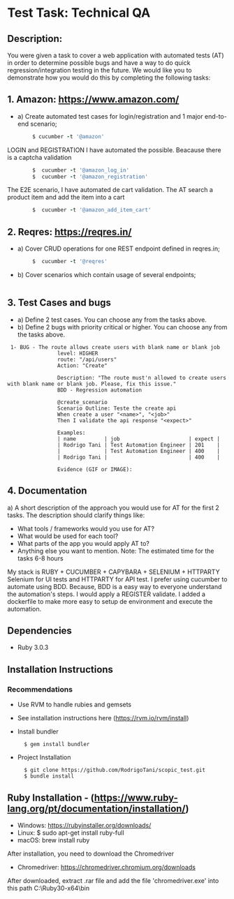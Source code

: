 # Test Task: Technical QA
## Description:
You were given a task to cover a web application with automated tests (AT) in order to
determine possible bugs and have a way to do quick regression/integration testing in the
future. We would like you to demonstrate how you would do this by completing the following
tasks:

## 1. Amazon: https://www.amazon.com/
* a) Create automated test cases for login/registration and 1 major end-to-end scenario;
```ruby
        $ cucumber -t '@amazon'
```
 LOGIN and REGISTRATION I have automated the possible. Beacause there is a captcha validation
```ruby
        $  cucumber -t '@amazon_log_in'
        $  cucumber -t '@amazon_registration'
```
 The E2E scenario, I have automated de cart validation. The AT search a product item and add the item into a cart
```ruby
        $  cucumber -t '@amazon_add_item_cart'
```
## 2. Reqres: https://reqres.in/
* a) Cover CRUD operations for one REST endpoint defined in reqres.in;
```ruby
        $  cucumber -t '@reqres'
```
* b) Cover scenarios which contain usage of several endpoints;
```ruby

```
## 3. Test Cases and bugs
* a) Define 2 test cases. You can choose any from the tasks above.
* b) Define 2 bugs with priority critical or higher. You can choose any from the tasks above.
```
 1- BUG - The route allows create users with blank name or blank job
                level: HIGHER
                route: "/api/users"
                Action: "Create"

                Description: "The route must'n allowed to create users with blank name or blank job. Please, fix this issue."
                BDD - Regression automation

                @create_scenario
                Scenario Outline: Teste the create api
                When create a user "<name>", "<job>"
                Then I validate the api response "<expect>"

                Examples:
                | name         | job                      | expect |
                | Rodrigo Tani | Test Automation Engineer | 201    |
                |              | Test Automation Engineer | 400    |
                | Rodrigo Tani |                          | 400    |

                Evidence (GIF or IMAGE):

```
## 4. Documentation
a) A short description of the approach you would use for AT for the first 2 tasks. The
description should clarify things like:
- What tools / frameworks would you use for AT?
- What would be used for each tool?
- What parts of the app you would apply AT to?
- Anything else you want to mention.
Note: The estimated time for the tasks 6-8 hours

 My stack is RUBY + CUCUMBER + CAPYBARA + SELENIUM + HTTPARTY
 Selenium for UI tests and HTTPARTY for API test. I prefer using cucumber to automate using BDD. Because, BDD is a easy way to everyone understand the automation's steps.
 I would apply a REGISTER validate.
 I added a dockerfile to make more easy to setup de environment and execute the automation.

## Dependencies

* Ruby 3.0.3

## Installation Instructions

### Recommendations

* Use RVM to handle rubies and gemsets

* See installation instructions here (https://rvm.io/rvm/install)

* Install bundler

        $ gem install bundler

* Project Installation

        $ git clone https://github.com/RodrigoTani/scopic_test.git
        $ bundle install

## Ruby Installation - (https://www.ruby-lang.org/pt/documentation/installation/)
* Windows: https://rubyinstaller.org/downloads/
* Linux: 
        $ sudo apt-get install ruby-full
* macOS: 
        brew install ruby

After installation, you need to download the Chromedriver
* Chromedriver: https://chromedriver.chromium.org/downloads

After downloaded, extract .rar file and add the file 'chromedriver.exe' into this path C:\Ruby30-x64\bin

